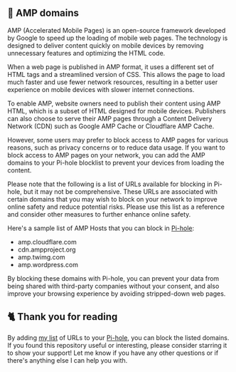 ## 🚫 AMP domains
AMP (Accelerated Mobile Pages) is an open-source framework developed by Google to speed up the loading of mobile web pages. 
The technology is designed to deliver content quickly on mobile devices by removing unnecessary features and optimizing the HTML code.

When a web page is published in AMP format, it uses a different set of HTML tags and a streamlined version of CSS.
This allows the page to load much faster and use fewer network resources, resulting in a better user experience on mobile devices with slower internet connections.

To enable AMP, website owners need to publish their content using AMP HTML, which is a subset of HTML designed for mobile devices.
Publishers can also choose to serve their AMP pages through a Content Delivery Network (CDN) such as Google AMP Cache or Cloudflare AMP Cache.

However, some users may prefer to block access to AMP pages for various reasons, such as privacy concerns or to reduce data usage.
If you want to block access to AMP pages on your network, you can add the AMP domains to your Pi-hole blocklist to prevent your devices from loading the content.

Please note that the following is a list of URLs available for blocking in Pi-hole, but it may not be comprehensive.
These URLs are associated with certain domains that you may wish to block on your network to improve online safety and reduce potential risks.
Please use this list as a reference and consider other measures to further enhance online safety.

Here's a sample list of AMP Hosts that you can block in [Pi-hole](../What%20is%20Pi-hole.md):
- amp.cloudflare.com
- cdn.ampproject.org
- amp.twimg.com
- amp.wordpress.com

By blocking these domains with Pi-hole, you can prevent your data from being shared with third-party companies without your consent, and also improve your browsing experience by avoiding stripped-down web pages.

## 🐈 Thank you for reading
By adding [my list](https://github.com/sefinek24/PiHole-Blocklist-Collection/blob/main/List.md) of URLs to your [Pi-hole](../What%20is%20Pi-hole.md), you can block the listed domains.
If you found this repository useful or interesting, please consider starring it to show your support!
Let me know if you have any other questions or if there's anything else I can help you with.
